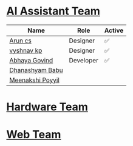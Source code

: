 # [AI Assistant Team](https://github.com/orgs/Embedded-Systems-GCEK/teams/ai-assistant-team)


| Name                                                                                     | Role      | Active |
| ---------------------------------------------------------------------------------------- | --------- | ------ |
| [Arun cs](https://github.com/orgs/Embedded-Systems-GCEK/people/aruncs31s)                | Designer  | ✅      |
| [vyshnav kp](https://github.com/orgs/Embedded-Systems-GCEK/people/vyshnav8486)           | Designer  | ✅      |
| [Abhaya Govind](https://github.com/orgs/Embedded-Systems-GCEK/people/AbhayaGovind)       | Developer | ✅      |
| [Dhanashyam Babu](https://github.com/orgs/Embedded-Systems-GCEK/people/dhanashyam18)     |           |        |
| [Meenakshi Poyyil](https://github.com/orgs/Embedded-Systems-GCEK/people/MeenakshiPoyyil) |           |        |


#  [Hardware Team](https://github.com/orgs/Embedded-Systems-GCEK/teams/hardware-team)



# [Web Team](https://github.com/orgs/Embedded-Systems-GCEK/teams/web-team)